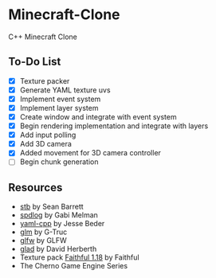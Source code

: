 # Minecraft-Clone
C++ Minecraft Clone

## To-Do List
- [x] Texture packer
- [x] Generate YAML texture uvs
- [x] Implement event system
- [x] Implement layer system
- [x] Create window and integrate with event system
- [x] Begin rendering implementation and integrate with layers
- [x] Add input polling
- [x] Add 3D camera
- [x] Added movement for 3D camera controller
- [ ] Begin chunk generation

## Resources
- [stb](https://github.com/nothings/stb) by Sean Barrett
- [spdlog](https://github.com/gabime/spdlog) by Gabi Melman
- [yaml-cpp](https://github.com/jbeder/yaml-cpp) by Jesse Beder
- [glm](https://github.com/g-truc/glm) by G-Truc
- [glfw](https://github.com/glfw/glfw) by GLFW
- [glad](https://github.com/Dav1dde/glad) by David Herberth 
- Texture pack [Faithful 1.18](https://faithful.team) by Faithful
- The Cherno Game Engine Series